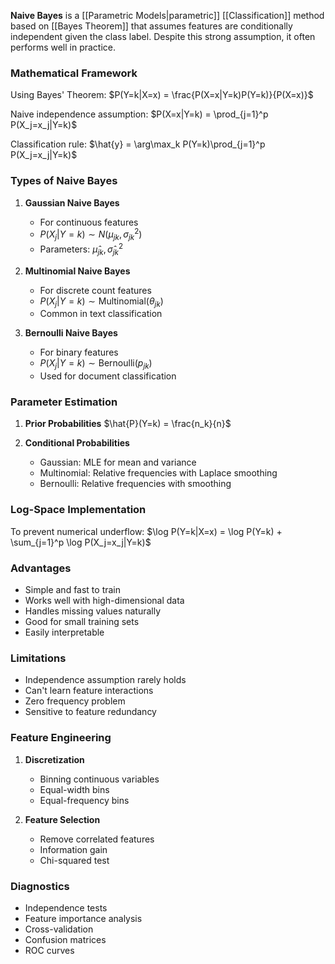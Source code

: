 **Naive Bayes** is a [[Parametric Models|parametric]] [[Classification]] method based on [[Bayes Theorem]] that assumes features are conditionally independent given the class label. Despite this strong assumption, it often performs well in practice.

### Mathematical Framework

Using Bayes' Theorem:
$P(Y=k|X=x) = \frac{P(X=x|Y=k)P(Y=k)}{P(X=x)}$

Naive independence assumption:
$P(X=x|Y=k) = \prod_{j=1}^p P(X_j=x_j|Y=k)$

Classification rule:
$\hat{y} = \arg\max_k P(Y=k)\prod_{j=1}^p P(X_j=x_j|Y=k)$

### Types of Naive Bayes

1. **Gaussian Naive Bayes**
   - For continuous features
   - $P(X_j|Y=k) \sim N(\mu_{jk}, \sigma_{jk}^2)$
   - Parameters: $\hat{\mu}_{jk}, \hat{\sigma}_{jk}^2$

2. **Multinomial Naive Bayes**
   - For discrete count features
   - $P(X_j|Y=k) \sim \text{Multinomial}(\theta_{jk})$
   - Common in text classification

3. **Bernoulli Naive Bayes**
   - For binary features
   - $P(X_j|Y=k) \sim \text{Bernoulli}(p_{jk})$
   - Used for document classification

### Parameter Estimation

1. **Prior Probabilities**
   $\hat{P}(Y=k) = \frac{n_k}{n}$

2. **Conditional Probabilities**
   - Gaussian: MLE for mean and variance
   - Multinomial: Relative frequencies with Laplace smoothing
   - Bernoulli: Relative frequencies with smoothing

### Log-Space Implementation
To prevent numerical underflow:
$\log P(Y=k|X=x) = \log P(Y=k) + \sum_{j=1}^p \log P(X_j=x_j|Y=k)$

### Advantages
- Simple and fast to train
- Works well with high-dimensional data
- Handles missing values naturally
- Good for small training sets
- Easily interpretable

### Limitations
- Independence assumption rarely holds
- Can't learn feature interactions
- Zero frequency problem
- Sensitive to feature redundancy

### Feature Engineering
1. **Discretization**
   - Binning continuous variables
   - Equal-width bins
   - Equal-frequency bins

2. **Feature Selection**
   - Remove correlated features
   - Information gain
   - Chi-squared test

### Diagnostics
- Independence tests
- Feature importance analysis
- Cross-validation
- Confusion matrices
- ROC curves